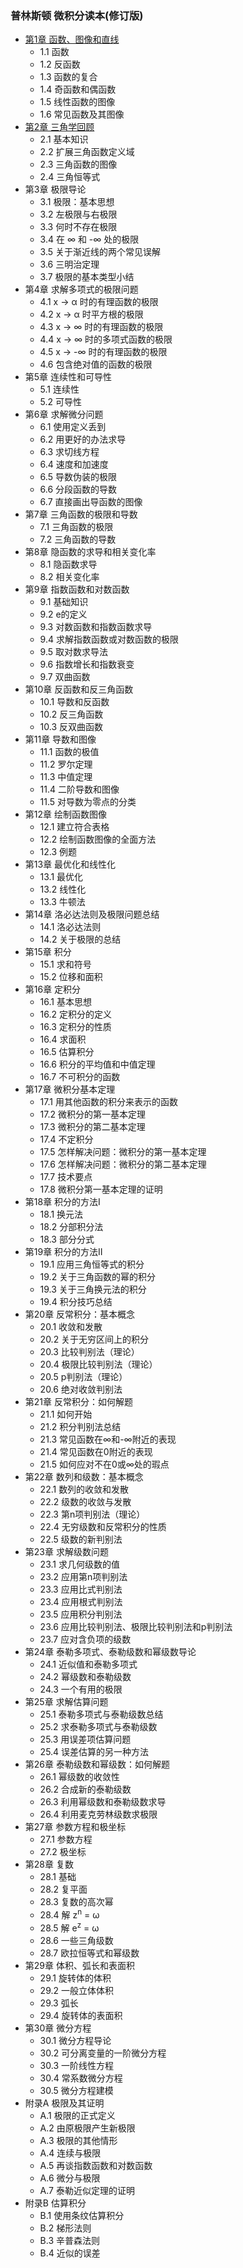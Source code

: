 ### 普林斯顿 微积分读本(修订版)
- [第1章 函数、图像和直线](chapter1.md)
	- 1.1 函数
	- 1.2 反函数
	- 1.3 函数的复合
	- 1.4 奇函数和偶函数
	- 1.5 线性函数的图像
	- 1.6 常见函数及其图像
- [第2章 三角学回顾](chapter2.md)
	- 2.1 基本知识
	- 2.2 扩展三角函数定义域
	- 2.3 三角函数的图像
	- 2.4 三角恒等式
- 第3章 极限导论
	- 3.1 极限：基本思想
	- 3.2 左极限与右极限
	- 3.3 何时不存在极限
	- 3.4 在 ∞ 和 -∞ 处的极限
	- 3.5 关于渐近线的两个常见误解
	- 3.6 三明治定理
	- 3.7 极限的基本类型小结
- 第4章 求解多项式的极限问题
	- 4.1 x → α 时的有理函数的极限
	- 4.2 x → α 时平方根的极限
	- 4.3 x → ∞ 时的有理函数的极限
	- 4.4 x → ∞ 时的多项式函数的极限
	- 4.5 x → -∞ 时的有理函数的极限
	- 4.6 包含绝对值的函数的极限
- 第5章 连续性和可导性
	- 5.1 连续性
	- 5.2 可导性
- 第6章 求解微分问题
	- 6.1 使用定义丢到
	- 6.2 用更好的办法求导
	- 6.3 求切线方程
	- 6.4 速度和加速度
	- 6.5 导数伪装的极限
	- 6.6 分段函数的导数
	- 6.7 直接画出导函数的图像
- 第7章 三角函数的极限和导数
	- 7.1 三角函数的极限
	- 7.2 三角函数的导数
- 第8章 隐函数的求导和相关变化率
	- 8.1 隐函数求导
	- 8.2 相关变化率
- 第9章 指数函数和对数函数
	- 9.1 基础知识
	- 9.2 e的定义
	- 9.3 对数函数和指数函数求导
	- 9.4 求解指数函数或对数函数的极限
	- 9.5 取对数求导法
	- 9.6 指数增长和指数衰变
	- 9.7 双曲函数
- 第10章 反函数和反三角函数
	- 10.1 导数和反函数
	- 10.2 反三角函数
	- 10.3 反双曲函数
- 第11章 导数和图像
	- 11.1 函数的极值
	- 11.2 罗尔定理
	- 11.3 中值定理
	- 11.4 二阶导数和图像
	- 11.5 对导数为零点的分类
- 第12章 绘制函数图像
	- 12.1 建立符合表格
	- 12.2 绘制函数图像的全面方法
	- 12.3 例题
- 第13章 最优化和线性化
	- 13.1 最优化
	- 13.2 线性化
	- 13.3 牛顿法
- 第14章 洛必达法则及极限问题总结
	- 14.1 洛必达法则
	- 14.2 关于极限的总结
- 第15章 积分
	- 15.1 求和符号
	- 15.2 位移和面积
- 第16章 定积分
	- 16.1 基本思想
	- 16.2 定积分的定义
	- 16.3 定积分的性质
	- 16.4 求面积
	- 16.5 估算积分
	- 16.6 积分的平均值和中值定理
	- 16.7 不可积分的函数
- 第17章 微积分基本定理
	- 17.1 用其他函数的积分来表示的函数
	- 17.2 微积分的第一基本定理
	- 17.3 微积分的第二基本定理
	- 17.4 不定积分
	- 17.5 怎样解决问题：微积分的第一基本定理
	- 17.6 怎样解决问题：微积分的第二基本定理
	- 17.7 技术要点
	- 17.8 微积分第一基本定理的证明
- 第18章 积分的方法Ⅰ
	- 18.1 换元法
	- 18.2 分部积分法
	- 18.3 部分分式
- 第19章 积分的方法Ⅱ
	- 19.1 应用三角恒等式的积分
	- 19.2 关于三角函数的幂的积分
	- 19.3 关于三角换元法的积分
	- 19.4 积分技巧总结
- 第20章 反常积分：基本概念
	- 20.1 收敛和发散
	- 20.2 关于无穷区间上的积分
	- 20.3 比较判别法（理论）
	- 20.4 极限比较判别法（理论）
	- 20.5 p判别法（理论）
	- 20.6 绝对收敛判别法
- 第21章 反常积分：如何解题
	- 21.1 如何开始
	- 21.2 积分判别法总结
	- 21.3 常见函数在∞和-∞附近的表现
	- 21.4 常见函数在0附近的表现
	- 21.5 如何应对不在0或∞处的瑕点
- 第22章 数列和级数：基本概念
	- 22.1 数列的收敛和发散
	- 22.2 级数的收敛与发散
	- 22.3 第n项判别法（理论）
	- 22.4 无穷级数和反常积分的性质   
	- 22.5 级数的新判别法
- 第23章 求解级数问题
	- 23.1 求几何级数的值
	- 23.2 应用第n项判别法
	- 23.3 应用比式判别法 
	- 23.4 应用根式判别法
	- 23.5 应用积分判别法
	- 23.6 应用比较判别法、极限比较判别法和p判别法
	- 23.7 应对含负项的级数
- 第24章 泰勒多项式、泰勒级数和幂级数导论
	- 24.1 近似值和泰勒多项式
	- 24.2 幂级数和泰勒级数
	- 24.3 一个有用的极限
- 第25章 求解估算问题
	- 25.1 泰勒多项式与泰勒级数总结
	- 25.2 求泰勒多项式与泰勒级数
	- 25.3 用误差项估算问题
	- 25.4 误差估算的另一种方法
- 第26章 泰勒级数和幂级数：如何解题
	- 26.1 幂级数的收敛性
	- 26.2 合成新的泰勒级数
	- 26.3 利用幂级数和泰勒级数求导
	- 26.4 利用麦克劳林级数求极限
- 第27章 参数方程和极坐标
	- 27.1 参数方程
	- 27.2 极坐标
- 第28章 复数
	- 28.1 基础
	- 28.2 复平面
	- 28.3 复数的高次幂
	- 28.4 解 z<sup>n</sup> = ω
	- 28.5 解 e<sup>z</sup> = ω
	- 28.6 一些三角级数
	- 28.7 欧拉恒等式和幂级数
- 第29章 体积、弧长和表面积
	- 29.1 旋转体的体积
	- 29.2 一般立体体积
	- 29.3 弧长
	- 29.4 旋转体的表面积
- 第30章 微分方程
	- 30.1 微分方程导论
	- 30.2 可分离变量的一阶微分方程
	- 30.3 一阶线性方程
	- 30.4 常系数微分方程
	- 30.5 微分方程建模
- 附录A 极限及其证明
	- A.1 极限的正式定义
	- A.2 由原极限产生新极限
	- A.3 极限的其他情形
	- A.4 连续与极限
	- A.5 再谈指数函数和对数函数
	- A.6 微分与极限
	- A.7 泰勒近似定理的证明
- 附录B 估算积分
	- B.1 使用条纹估算积分
	- B.2 梯形法则
	- B.3 辛普森法则
	- B.4 近似的误差
